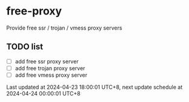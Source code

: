 
# free-proxy
Provide free ssr / trojan / vmess proxy servers


## TODO list
- [ ] add free ssr proxy server
- [ ] add free trojan proxy server
- [ ] add free vmess proxy server

Last updated at 2024-04-23 18:00:01 UTC+8, next update schedule at 2024-04-24 00:00:01 UTC+8

